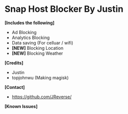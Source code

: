 # Snap Host Blocker By Justin

**[Includes the following]**
+ Ad Blocking
+ Analytics Blocking
+ Data saving (For celluar / wifi)
+ **[NEW]** Blocking Location
+ **[NEW]** Blocking Weather

**[Credits]**
+ Justin
+ topjohnwu (Making magisk)

**[Contact]**
+ https://github.com/JReverse/

**[Known Issues]**
